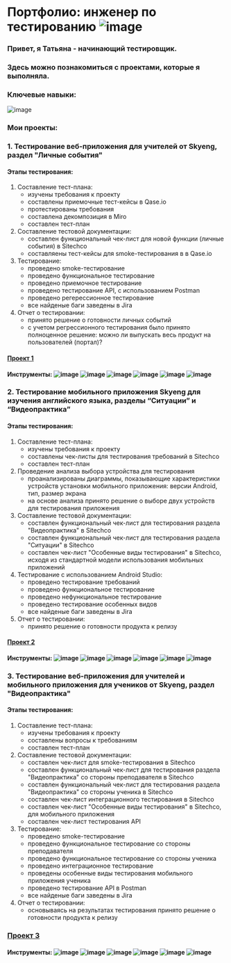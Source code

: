   # Портфолио: инженер по тестированию ![image](https://github.com/GrigorievaT/Portfolio/assets/123193126/e3c2bdf1-017a-41dd-8447-7a5d49ad40f7)

### Привет, я Татьяна - начинающий тестировщик. 
### Здесь можно познакомиться с проектами, которые я выполняла.
### Ключевые навыки:

![image](https://github.com/GrigorievaT/Portfolio/assets/123193126/73f8bdca-a5e3-45d0-a883-0360ce4e3b01)

### Мои проекты:
### 1. Тестирование веб-приложения для учителей от Skyeng, раздел "Личные события"
  #### Этапы тестирования:
  1. Составление тест-плана:
     - изучены требования к проекту
     - составлены приемочные тест-кейсы в Qase.io
     - протестированы требования
     - составлена декомпозиция в Miro
     - составлен тест-план
  3. Составление тестовой документации:
     - составлен функциональный чек-лист для новой функции (личные события) в  Sitechco
     - cоставляены тест-кейсы для smoke-тестирования в в Qase.io
  5. Тестирование:
     - проведено smoke-тестирование
     - проведено функциональное тестирование
     - проведено приемочное тестирование
     - проведено тестирование API, с использованием Postman
     - проведено регерессионное тестирование
     - все найденые баги заведены в Jira
  6. Отчет о тестировании:
     - принято решение о готовности личных событий
     - с учетом регрессионного тестирования было принято полноценное решение: можно ли выпускать весь продукт на пользователей (портал)?
  #### [Проект 1](https://docs.google.com/document/d/1hQemTXwONrR30YhFH0o-So2obdvH33iPVvRJggsKOkY/edit?usp=drive_link)
 
  #### Инструменты: ![image](https://github.com/GrigorievaT/Portfolio/assets/123193126/b7bcbc82-7f89-42e5-8b61-bc3a26513af6) ![image](https://github.com/GrigorievaT/Portfolio/assets/123193126/15c3c986-815c-43d0-a829-07dfb313df81) ![image](https://github.com/GrigorievaT/Portfolio/assets/123193126/73bab559-164b-4245-bf99-eb9649966f4f)  ![image](https://github.com/GrigorievaT/Portfolio/assets/123193126/a9c7eca5-fb4b-4e3c-922e-f706957e8f6c)  ![image](https://github.com/GrigorievaT/Portfolio/assets/123193126/a61f6350-c093-428f-997e-d07a7a561965)  ![image](https://github.com/GrigorievaT/Portfolio/assets/123193126/9a8aa9bc-2c9a-4c79-b5d8-1b275c61834a)



### 2. Тестирование мобильного приложения Skyeng для изучения английского языка, разделы “Ситуации” и “Видеопрактика”
  #### Этапы тестирования:
  1. Составление тест-плана:
     - изучены требования к проекту
     - составлены чек-листы для тестирования требований в Sitechco
     - составлен тест-план
  2. Проведение анализа выбора устройства для тестирования
      - проанализированы диаграммы, показывающие характеристики устройств установки мобильного приложения: версии Android, тип, размер экрана
      - на основе анализа принято решение о выборе двух устройств для тестирования приложения
  3. Составление тестовой документации:
     - составлен функциональный чек-лист для тестирования раздела "Видеопрактика" в Sitechco
     - составлен функциональный чек-лист для тестирования раздела "Ситуации" в Sitechco
     - составлен чек-лист "Особенные виды тестирования" в Sitechco, исходя из стандартной модели использования мобильных приложений
  4. Тестирование с использованием Android Studio:
     - проведено тестирование требований
     - проведено функциональное тестирование
     - проведено нефункциональное тестирование
     - проведено тестирование особенных видов
     - все найденые баги заведены в Jira
  5. Отчет о тестировании:
     - принято решение о готовности продукта к релизу
  #### [Проект 2](https://docs.google.com/document/d/10mEpkI64rPmf4FPqqOidMnFmRfumyiYssv4k8Uo3rzE/edit)

   #### Инструменты: ![image](https://github.com/GrigorievaT/Portfolio/assets/123193126/b7bcbc82-7f89-42e5-8b61-bc3a26513af6)  ![image](https://github.com/GrigorievaT/Portfolio/assets/123193126/73bab559-164b-4245-bf99-eb9649966f4f)  ![image](https://github.com/GrigorievaT/Portfolio/assets/123193126/a9c7eca5-fb4b-4e3c-922e-f706957e8f6c)  ![image](https://github.com/GrigorievaT/Portfolio/assets/123193126/a61f6350-c093-428f-997e-d07a7a561965) ![image](https://github.com/GrigorievaT/Portfolio/assets/123193126/836e80ee-10fd-4e0a-9c54-d0d533f7da5c) ![image](https://github.com/GrigorievaT/Portfolio/assets/123193126/da6c4ff4-bcd6-41c7-821f-b0c21f9c833c)




  ### 3. Тестирование веб-приложения для учителей и мобильного приложения для учеников от Skyeng, раздел "Видеопрактика"
   #### Этапы тестирования:
   1. Составление тест-плана:
      - изучены требования к проекту
      - составлены вопросы к требованиям
      - составлен тест-план
   2. Составление тестовой документации:
      - составлен чек-лист для smoke-тестирования в Sitechco
      - составлен функциональный чек-лист для тестирования раздела "Видеопрактика" со стороны преподавателя в Sitechco
      - составлен функциональный чек-лист для тестирования раздела "Видеопрактика" со стороны ученика в Sitechco
      - составлен чек-лист интеграционного тестирования в Sitechco
      - составлен чек-лист "Особенные виды тестирования" в Sitechco, для мобильного приложения
      - составлен чек-лист тестирования API 
   3. Тестирование:
      - проведено smoke-тестирование
      - проведено функциональное тестирование со стороны преподавателя
      - проведено функциональное тестирование со стороны ученика
      - проведено интеграционное тестирование
      - проведены особенные виды тестирования мобильного приложения ученика
      - проведено тестирование API в Postman
      - все найденые баги заведены в Jira
   4. Отчет о тестировании:
      - основываясь на результатах тестирования принято решение о готовности продукта к релизу
   ### [Проект 3](https://docs.google.com/document/d/1jNTICcRaf2-OtjavKkVnlL8BA1dU82HvHawqome36Wc/edit)   

 #### Инструменты: ![image](https://github.com/GrigorievaT/Portfolio/assets/123193126/b7bcbc82-7f89-42e5-8b61-bc3a26513af6)  ![image](https://github.com/GrigorievaT/Portfolio/assets/123193126/73bab559-164b-4245-bf99-eb9649966f4f)  ![image](https://github.com/GrigorievaT/Portfolio/assets/123193126/a9c7eca5-fb4b-4e3c-922e-f706957e8f6c)  ![image](https://github.com/GrigorievaT/Portfolio/assets/123193126/a61f6350-c093-428f-997e-d07a7a561965) ![image](https://github.com/GrigorievaT/Portfolio/assets/123193126/836e80ee-10fd-4e0a-9c54-d0d533f7da5c) ![image](https://github.com/GrigorievaT/Portfolio/assets/123193126/da6c4ff4-bcd6-41c7-821f-b0c21f9c833c)
